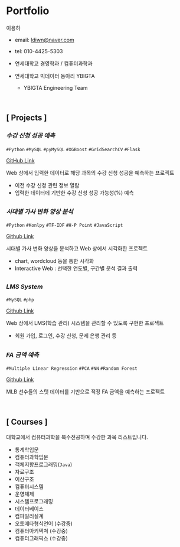 # Portfolio

이용하

- email: ldiwn@naver.com

- tel: 010-4425-5303

- 연세대학교 경영학과 / 컴퓨터과학과

- 연세대학교 빅데이터 동아리 YBIGTA
  - YBIGTA Engineering Team

<br>

## [ Projects ]

### *수강 신청 성공 예측*

`#Python`  `#MySQL` `#pyMySQL` `#XGBoost` `#GridSearchCV`  `#Flask` 

[GitHub Link](https://github.com/Lee-YongHa/CourseRegistration-Prediction)

Web 상에서 입력한 데이터로 해당 과목의 수강 신청 성공을 예측하는 프로젝트

- 이전 수강 신청 관련 정보 열람
- 입력한 데이터에 기반한 수강 신청 성공 가능성(%) 예측

## 

### *시대별 가사 변화 양상 분석*

`#Python` `#Konlpy` `#TF-IDF` `#H-P Point` `#JavaScript`

[Github Link](https://github.com/Lee-YongHa/Lyrics-Analysis)

시대별 가사 변화 양상을 분석하고 Web 상에서 시각화한 프로젝트

- chart, wordcloud 등을 통한 시각화
- Interactive Web : 선택한 연도별, 구간별 분석 결과 출력

##  

### *LMS System*

`#MySQL` `#php`

[Github Link](https://github.com/Lee-YongHa/LMS-System)

Web 상에서 LMS(학습 관리) 시스템을 관리할 수 있도록 구현한 프로젝트

- 회원 가입, 로그인, 수강 신청, 문제 은행 관리 등

##  

### *FA 금액 예측*

`#Multiple Linear Regression` `#PCA` `#NN` `#Random Forest`

[Github Link](https://github.com/Lee-YongHa/MLB-Prediction)

MLB 선수들의 스탯 데이터를 기반으로 적정 FA 금액을 예측하는 프로젝트

<br>

## [ Courses ]

대학교에서 컴퓨터과학을 복수전공하며 수강한 과목 리스트입니다.

- 통계학입문
- 컴퓨터과학입문
- 객체지향프로그래밍(`Java`)
- 자료구조
- 이산구조
- 컴퓨터시스템
- 운영체제
- 시스템프로그래밍
- 데이터베이스
- 컴파일러설계
- 오토메타형식언어 (수강중)
- 컴퓨터아키텍쳐 (수강중)
- 컴퓨터그래픽스 (수강중)